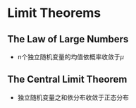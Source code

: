# Limit Theorems

## The Law of Large Numbers

- n个独立随机变量的均值依概率收敛于$\mu$



## The Central Limit Theorem

- 独立随机变量之和依分布收敛于正态分布